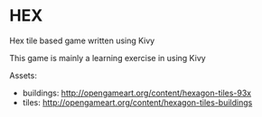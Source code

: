 # HEX

Hex tile based game written using Kivy

This game is mainly a learning exercise in using Kivy

Assets:
- buildings: http://opengameart.org/content/hexagon-tiles-93x
- tiles: http://opengameart.org/content/hexagon-tiles-buildings